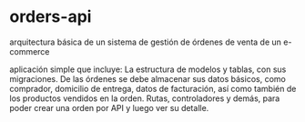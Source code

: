 # orders-api
arquitectura básica de un sistema de gestión de órdenes de venta de un e-commerce

aplicación  simple que incluye:
La estructura de modelos y tablas, con sus migraciones.
De las órdenes se debe almacenar sus datos básicos, como comprador, domicilio de entrega, datos de facturación, así como también de los productos vendidos en la orden.
Rutas, controladores y demás, para poder crear una orden por API y luego ver su detalle.
